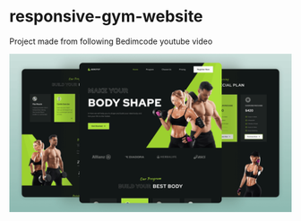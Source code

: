 # responsive-gym-website

Project made from following Bedimcode youtube video

![Design preview for responsive gym website](./preview.png)
